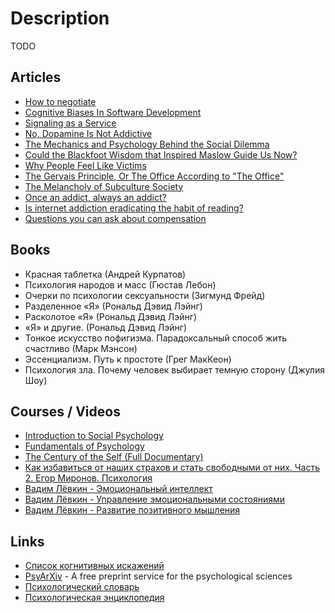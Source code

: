 # Description

TODO


## Articles

- [How to negotiate](https://sriramk.com/negotiate)
- [Cognitive Biases In Software Development](https://smyachenkov.com/posts/cognitive-biases-software-development/)
- [Signaling as a Service](https://julian.digital/2020/03/28/signaling-as-a-service/)
- [No, Dopamine Is Not Addictive](https://www.psychologytoday.com/us/blog/women-who-stray/201701/no-dopamine-is-not-addictive)
- [The Mechanics and Psychology Behind the Social Dilemma](https://medium.com/swlh/the-mechanics-and-psychology-behind-the-social-dilemma-719d618aa8ce)
- [Could the Blackfoot Wisdom that Inspired Maslow Guide Us Now?](https://gatherfor.medium.com/maslow-got-it-wrong-ae45d6217a8c)
- [Why People Feel Like Victims](https://nautil.us/issue/99/universality/why-people-feel-like-victims)
- [The Gervais Principle, Or The Office According to "The Office"](https://www.ribbonfarm.com/2009/10/07/the-gervais-principle-or-the-office-according-to-the-office/)
- [The Melancholy of Subculture Society](https://www.gwern.net/The-Melancholy-of-Subculture-Society)
- [Once an addict, always an addict?](https://www.deprocrastination.co/blog/once-an-addict-always-an-addict)
- [Is internet addiction eradicating the habit of reading?](https://benwajdi.com/2021/12/18/is-internet-addiction-eradicating-the-habit-of-reading/)
- [Questions you can ask about compensation](https://jvns.ca/blog/compensation-questions/)


## Books

- Красная таблетка (Андрей Курпатов)
- Психология народов и масс (Гюстав Лебон)
- Очерки по психологии сексуальности (Зигмунд Фрейд)
- Разделенное «Я» (Рональд Дэвид Лэйнг)
- Расколотое «Я» (Рональд Дэвид Лэйнг)
- «Я» и другие. (Рональд Дэвид Лэйнг)
- Тонкое искусство пофигизма. Парадоксальный способ жить счастливо (Марк Мэнсон)
- Эссенциализм. Путь к простоте (Грег МакКеон)
- Психология зла. Почему человек выбирает темную сторону (Джулия Шоу)


## Courses / Videos

- [Introduction to Social Psychology](https://www.edx.org/course/introduction-to-social-psychology)
- [Fundamentals of Psychology](https://www.edx.org/course/fundamentals-of-psychology)
- [The Century of the Self (Full Documentary)](https://youtu.be/eJ3RzGoQC4s)
- [Как избавиться от наших страхов и стать свободными от них. Часть 2. Егор Миронов. Психология](https://youtu.be/be9ybpcVue8)
- [Вадим Лёвкин - Эмоциональный интеллект](https://youtu.be/WVuDNlYiKbU)
- [Вадим Лёвкин - Управление эмоциональными состояниями](https://youtu.be/8zCsDRUNkls)
- [Вадим Лёвкин - Развитие позитивного мышления](https://youtu.be/vuEtOdvzMXI)


## Links

- [Список когнитивных искажений](https://ru.wikipedia.org/wiki/%D0%A1%D0%BF%D0%B8%D1%81%D0%BE%D0%BA_%D0%BA%D0%BE%D0%B3%D0%BD%D0%B8%D1%82%D0%B8%D0%B2%D0%BD%D1%8B%D1%85_%D0%B8%D1%81%D0%BA%D0%B0%D0%B6%D0%B5%D0%BD%D0%B8%D0%B9)
- [PsyArXiv](https://psyarxiv.com/) - A free preprint service for the psychological sciences
- [Психологический словарь](http://psi.webzone.ru/)
- [Психологическая энциклопедия](https://vocabulary.ru/)
